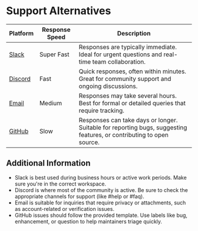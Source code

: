 # Support Alternatives

| Platform                                  | Response Speed | Description |
|-------------------------------------------|----------------|-------------|
| [Slack](https://practasupport.slack.com/) | Super Fast | Responses are typically immediate. Ideal for urgent questions and real-time team collaboration. |
| [Discord](https://practa.tech/discord)    | Fast | Quick responses, often within minutes. Great for community support and ongoing discussions. |
| [Email](mailto:support@practa.tech)       | Medium | Responses may take several hours. Best for formal or detailed queries that require tracking. |
| [GitHub](https://github.com/practacademy) | Slow | Responses can take days or longer. Suitable for reporting bugs, suggesting features, or contributing to open source. |

## Additional Information

- Slack is best used during business hours or active work periods. Make sure you're in the correct workspace.
- Discord is where most of the community is active. Be sure to check the appropriate channels for support (like #help or #faq).
- Email is suitable for inquiries that require privacy or attachments, such as account-related or verification issues.
- GitHub issues should follow the provided template. Use labels like bug, enhancement, or question to help maintainers triage quickly.